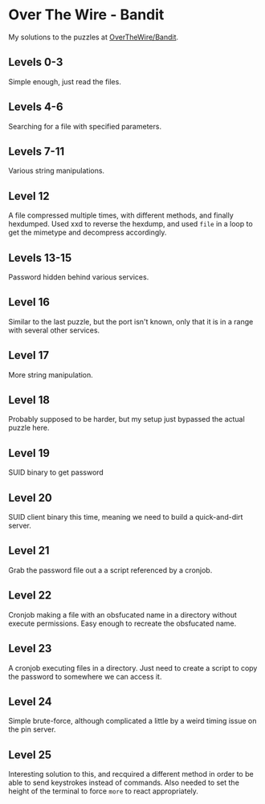 # Over The Wire - Bandit

My solutions to the puzzles at [OverTheWire/Bandit](http://overthewire.org/wargames/bandit/).

## Levels 0-3

Simple enough, just read the files.

## Levels 4-6

Searching for a file with specified parameters.

## Levels 7-11

Various string manipulations.

## Level 12

A file compressed multiple times, with different methods, and finally hexdumped. Used xxd to reverse the hexdump, and used `file` in a loop to get the mimetype and decompress accordingly.

## Levels 13-15

Password hidden behind various services.

## Level 16

Similar to the last puzzle, but the port isn't known, only that it is in a range with several other services.

## Level 17

More string manipulation.

## Level 18

Probably supposed to be harder, but my setup just bypassed the actual puzzle here.

## Level 19

SUID binary to get password

## Level 20

SUID client binary this time, meaning we need to build a quick-and-dirt server.

## Level 21

Grab the password file out a a script referenced by a cronjob.

## Level 22

Cronjob making a file with an obsfucated name in a directory without execute permissions. Easy enough to recreate the obsfucated name.

## Level 23

A cronjob executing files in a directory. Just need to create a script to copy the password to somewhere we can access it.

## Level 24

Simple brute-force, although complicated a little by a weird timing issue on the pin server.

## Level 25

Interesting solution to this, and recquired a different method in order to be able to send keystrokes instead of commands. Also needed to set the height of the terminal to force `more` to react appropriately.
